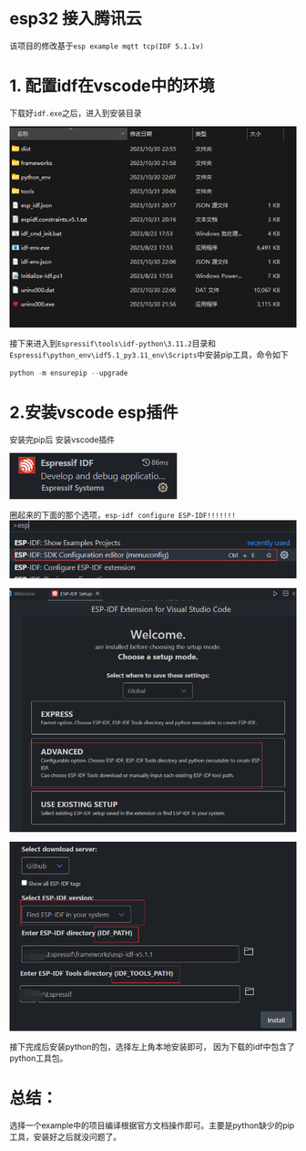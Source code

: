 # esp32 接入腾讯云

该项目的修改基于`esp example mqtt tcp(IDF 5.1.1v)`

# 1. 配置idf在vscode中的环境

下载好`idf.exe`之后，进入到安装目录

![](https://raw.githubusercontent.com/fly-t/images/main/blog/README-2023-11-05-13-48-12.png)

接下来进入到`Espressif\tools\idf-python\3.11.2`目录和`Espressif\python_env\idf5.1_py3.11_env\Scripts`中安装pip工具，命令如下

``` python
python -m ensurepip --upgrade
```

# 2.安装vscode esp插件

安装完pip后 安装vscode插件

![](https://raw.githubusercontent.com/fly-t/images/main/blog/README-2023-11-05-13-53-24.png)

圈起来的下面的那个选项，`esp-idf configure ESP-IDF!!!!!!!`
![](https://raw.githubusercontent.com/fly-t/images/main/blog/README-2023-11-05-13-55-00.png)

![](https://raw.githubusercontent.com/fly-t/images/main/blog/README-2023-11-05-13-56-52.png)

![](https://raw.githubusercontent.com/fly-t/images/main/blog/README-2023-11-05-13-57-47.png)

接下完成后安装python的包，选择左上角本地安装即可， 因为下载的idf中包含了python工具包。

# 总结： 

选择一个example中的项目编译根据官方文档操作即可。主要是python缺少的pip工具，安装好之后就没问题了。
